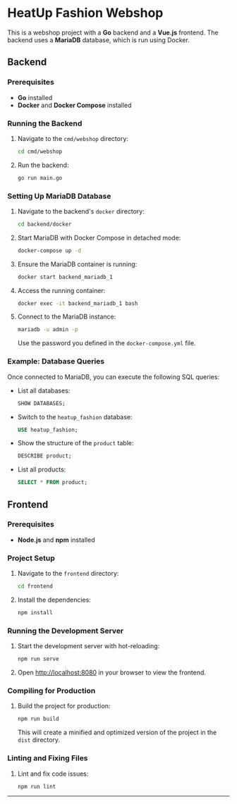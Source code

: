 # HeatUp Fashion Webshop

This is a webshop project with a **Go** backend and a **Vue.js** frontend. The backend uses a **MariaDB** database, which is run using Docker.

## Backend

### Prerequisites
- **Go** installed
- **Docker** and **Docker Compose** installed

### Running the Backend

1. Navigate to the `cmd/webshop` directory:
    ```bash
    cd cmd/webshop
    ```

2. Run the backend:
    ```bash
    go run main.go
    ```

### Setting Up MariaDB Database

1. Navigate to the backend's `docker` directory:
    ```bash
    cd backend/docker
    ```

2. Start MariaDB with Docker Compose in detached mode:
    ```bash
    docker-compose up -d
    ```

3. Ensure the MariaDB container is running:
    ```bash
    docker start backend_mariadb_1
    ```

4. Access the running container:
    ```bash
    docker exec -it backend_mariadb_1 bash
    ```

5. Connect to the MariaDB instance:
    ```bash
    mariadb -u admin -p
    ```

    Use the password you defined in the `docker-compose.yml` file.

### Example: Database Queries

Once connected to MariaDB, you can execute the following SQL queries:

- List all databases:
    ```sql
    SHOW DATABASES;
    ```

- Switch to the `heatup_fashion` database:
    ```sql
    USE heatup_fashion;
    ```

- Show the structure of the `product` table:
    ```sql
    DESCRIBE product;
    ```

- List all products:
    ```sql
    SELECT * FROM product;
    ```

## Frontend

### Prerequisites
- **Node.js** and **npm** installed

### Project Setup

1. Navigate to the `frontend` directory:
    ```bash
    cd frontend
    ```

2. Install the dependencies:
    ```bash
    npm install
    ```

### Running the Development Server

1. Start the development server with hot-reloading:
    ```bash
    npm run serve
    ```

2. Open [http://localhost:8080](http://localhost:8080) in your browser to view the frontend.

### Compiling for Production

1. Build the project for production:
    ```bash
    npm run build
    ```

    This will create a minified and optimized version of the project in the `dist` directory.

### Linting and Fixing Files

1. Lint and fix code issues:
    ```bash
    npm run lint
    ```

---
